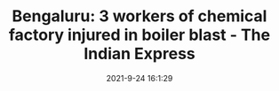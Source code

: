 ---
"title": "Bengaluru: 3 workers of chemical factory injured in boiler blast - The Indian Express"
"date": "2021-9-24 16:1:29"
"feed_name": "GOOGLENEWSINDUSTRIAL"
"feed_website": "https://news.google.com/search?q=industrial%2Bincident&hl=en-US&gl=US&ceid=US:en"
"feed_rss": "https://news.google.com/rss/search?q=industrial%2Bincident&hl=en-US&gl=US&ceid=US:en"
"link": "https://indianexpress.com/article/cities/bangalore/bengaluru-workers-chemical-factory-injured-boiler-blast-7532832/"
"file": "_posts/2021-1-1-668f3eefcfe9eb60af12a7d470844ee29074eb27.md"
"accident": "1"
"drilling": "0"
"dead": "0"
"injured": "3"
"where": "industrial site"
"place": "Bangalore"
---